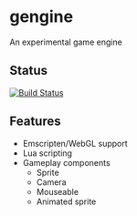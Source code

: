 gengine
=======

An experimental game engine

## Status
[![Build Status](https://drone.io/github.com/gogoprog/gengine/status.png)](https://drone.io/github.com/gogoprog/gengine/latest)

## Features
 * Emscripten/WebGL support
 * Lua scripting
 * Gameplay components
   * Sprite
   * Camera
   * Mouseable
   * Animated sprite
